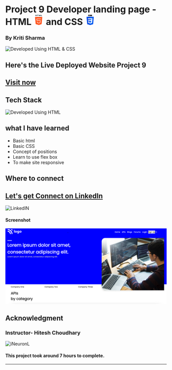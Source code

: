 # Project 9 Developer landing page - HTML ![HTML](./images/html-5%20(1).png)  and CSS ![CSS](./images/css-3.png)

### By Kriti Sharma

![Developed Using HTML & CSS](https://img.shields.io/badge/Developed%20Using-HTML%20%26%20CSS-yellowgreen)
## Here's the Live Deployed Website Project 9
## [Visit now](https://meek-peony-0ad919.netlify.app/)

## Tech Stack
![Developed Using HTML](https://img.shields.io/badge/Developed%20Using-HTML%20%26%20CSS-yellowgreen)

## what I have learned
- Basic html
- Basic CSS
- Concept of positions
- Learn to use flex box
- To make site responsive

## Where to connect
## [Let's get Connect on LinkedIn](https://www.linkedin.com/in/kriti-sharma-1b5a60169/) 
![LinkedIN](https://img.shields.io/badge/%20LinkedIn%20-blue)


#### Screenshot
![Project1](./images/Screenshot%202022-09-16%20at%2010.35.09%20PM.png)

## Acknowledgment
### Instructor- Hitesh Choudhary
![iNeuronL](https://img.shields.io/badge/iNeuron%20%20-red)
#### This project took around 7 hours to complete.

---
